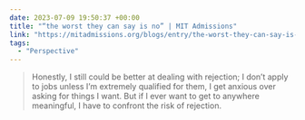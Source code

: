 ```yaml
---
date: 2023-07-09 19:50:37 +00:00
title: "“the worst they can say is no” | MIT Admissions"
link: "https://mitadmissions.org/blogs/entry/the-worst-they-can-say-is-no/"
tags:
  - "Perspective"
---
```


> Honestly, I still could be better at dealing with rejection; I don’t apply to jobs unless I’m extremely qualified for them, I get anxious over asking for things I want. But if I ever want to get to anywhere meaningful, I have to confront the risk of rejection.
